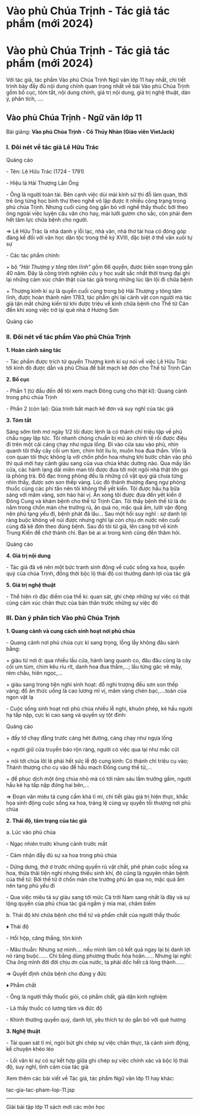 # Vào phủ Chúa Trịnh - Tác giả tác phẩm (mới 2024)

# Vào phủ Chúa Trịnh - Tác giả tác phẩm (mới 2024)

Với tác giả, tác phẩm Vào phủ Chúa Trịnh Ngữ văn lớp 11 hay nhất, chi tiết trình bày đầy đủ nội dung chính quan trọng nhất về bài Vào phủ Chúa Trịnh gồm bố cục, tóm tắt, nội dung chính, giá trị nội dung, giá trị nghệ thuật, dàn ý, phân tích, ....

## Vào phủ Chúa Trịnh - Ngữ văn lớp 11

Bài giảng: **Vào phủ Chúa Trịnh - Cô Thúy Nhàn (Giáo viên VietJack)**

### I. Đôi nét về tác giả Lê Hữu Trác 

Quảng cáo

\- Tên: Lê Hữu Trác (1724 - 1791) 

\- Hiệu là Hải Thượng Lãn Ông 

\- Ông là người toàn tài. Bên cạnh việc dùi mài kinh sử thi đỗ làm quan, thời trẻ ông từng học binh thư theo nghề võ lập được ít nhiều công trạng trong phủ chúa Trịnh. Nhưng cuối cùng ông gắn bó với nghề thầy thuốc bởi theo ông ngoài việc luyện câu văn cho hay, mài lưỡi gươm cho sắc, còn phải đem hết tâm lực chữa bệnh cho người. 

⇒ Lê Hữu Trác là nhà danh y lỗi lạc, nhà văn, nhà thơ tài hoa có đóng góp đáng kể đối với văn học dân tộc trong thế kỷ XVIII, đặc biệt ở thể văn xuôi tự sự 

\- Các tác phẩm chính: 

\+ bộ _"Hải Thượng y tông tâm lĩnh"_ gồm 66 quyển, được biên soạn trong gần 40 năm. Đây là công trình nghiên cứu y học xuất sắc nhất thời trung đại ghi lại những cảm xúc chân thật của tác giả trong những lúc lặn lội đi chữa bệnh 

\+ Thượng kinh kí sự là quyển cuối cùng trong bộ Hải Thượng y tông tâm lĩnh, được hoàn thành năm 1783, tác phẩm ghi lại cảnh vật con người mà tác giả tận mắt chứng kiến từ khi được triệu về kinh chữa bệnh cho Thế tử Cán đến khi xong việc trở lại quê nhà ở Hương Sơn 

Quảng cáo

### II. Đôi nét về tác phẩm Vào phủ Chúa Trịnh

**1\. Hoàn cảnh sáng tác**

\- Tác phẩm được trích từ quyển Thượng kinh kí sự nói về việc Lê Hữu Trác tới kinh đô được dẫn và phủ Chúa để bắt mạch kê đơn cho Thế tử Trịnh Cán 

**2\. Bố cục**

\- Phần 1 (từ đầu đến để tôi xem mạch Đông cung cho thật kĩ): Quang cảnh trong phủ chúa Trịnh 

\- Phần 2 (còn lại): Qúa trình bắt mạch kê đơn và suy nghĩ của tác giả 

**3\. Tóm tắt**

Sáng sớm tinh mơ ngày 1/2 tôi được lệnh là có thánh chỉ triệu tập về phủ chầu ngay lập tức. Tôi nhanh chóng chuẩn bị mũ áo chỉnh tề rồi được điệu đi trên một cái cáng chạy như ngựa lồng. Đi vào cửa sau vào phủ, nhìn quanh tôi thấy cây cối um tùm, chim hót líu lo, muôn hoa đua thắm. Vốn là con quan tôi thực không lạ với chốn phồn hoa nhưng khi bước chân vào phủ thì quả mới hay cảnh giàu sang của vua chúa khác dường nào. Qua mấy lần cửa, các hành lang dài miên man tôi được đưa tới một ngôi nhà thật lớn gọi là phòng trà. Đồ đạc trong phòng đều là những cổ vật quý giá chưa từng nhìn thấy, được sơn son thếp vàng. Lúc đó thánh thượng đang ngự phòng thuốc cùng các phi tần nên tôi không thể yết kiến. Tôi được hầu hạ bữa sáng với mâm vàng, sơn hào hải vị. Ăn xong tôi được đưa đến yết kiến ở Đông Cung và khám bệnh cho thế tử Trịnh Cán. Tôi thấy bệnh thế tử là do nằm trong chốn màn che trướng rủ, ăn quá no, mặc quá ấm, lười vận động nên phủ tạng yếu đi, bệnh phát đã lâu... Sau một hồi suy nghĩ : sợ danh lợi ràng buộc không về núi được nhưng nghĩ lại còn chịu ơn nước nên cuối cùng đã kê đơn theo đúng bệnh. Sau đó tôi từ giã, lên cáng trở về kinh Trung Kiền để chờ thánh chỉ. Bạn bè ai ai trong kinh cũng đến thăm hỏi. 

Quảng cáo

**4\. Giá trị nội dung**

\- Tác giả đã vẽ nên một bức tranh sinh động về cuộc sống xa hoa, quyền quý của chúa Trịnh, đồng thời bộc lộ thái độ coi thường danh lợi của tác giả 

**5\. Giá trị nghệ thuật**

\- Thể hiện rõ đặc điểm của thể kí: quan sát, ghi chép những sự việc có thật cùng cảm xúc chân thực của bản thân trước những sự việc đó 

### III. Dàn ý phân tích Vào phủ Chúa Trịnh

**1\. Quang cảnh và cung cách sinh hoạt nơi phủ chúa**

\- Quang cảnh nơi phủ chúa cực kì sang trọng, lỗng lẫy không đâu sánh bằng: 

\+ giàu từ nơi ở: qua nhiều lầu cửa, hành lang quanh co, đâu đâu cũng là cây cối um tùm, chim kêu ríu rít, danh hoa đua thắm,...; lầu từng gác vẽ mây, rèm châu, hiên ngọc,... 

\+ giàu sang trong tiện nghi sinh hoạt: đồ nghi trượng đều sơn son thếp vàng; đồ ăn thức uống là cao lương mĩ vị, mâm vàng chén bạc,....toàn của ngon vật lạ 

\- Cuộc sống sinh hoạt nơi phủ chúa nhiều lễ nghi, khuôn phép, kẻ hầu người hạ tấp nập, cực kì cao sang và quyền uy tột đỉnh: 

Quảng cáo

\+ đầy tớ chạy đằng trước cáng hét đường, cáng chạy như ngựa lồng 

\+ người giữ cửa truyền báo rộn ràng, người có việc qua lại như mắc cửi 

\+ nói tới chúa lời lẽ phải hết sức lễ độ cung kính: Có thánh chỉ triệu cụ vào; Thánh thượng cho cụ vào để hầu mạch Đông cung thế tử,... 

\+ để phục dịch một ông chúa nhỏ mà có tới năm sáu lầm trướng gấm, người hầu kẻ hạ tấp nập đứng hai bên,... 

⇒ Đoạn văn miêu tả cung cấm khá tỉ mỉ, chi tiết giàu giá trị hiện thực, khắc họa sinh động cuộc sống xa hoa, tráng lệ cùng uy quyền tối thượng nơi phủ chúa 

**2\. Thái độ, tâm trạng của tác giả**

a. Lúc vào phủ chúa 

\- Ngạc nhiên trước khung cảnh trước mắt 

\- Cảm nhận đầy đủ sự xa hoa trong phủ chúa 

\- Dửng dưng, thờ ơ trước những quyến rũ vật chất, phê phán cuộc sống xa hoa, thừa thãi tiện nghi nhưng thiếu sinh khí, đó cũng là nguyên nhân bệnh của thế tử: Bởi thế tử ở chốn màn che trướng phủ ăn qua no, mặc quá ấm nên tạng phủ yếu đi 

\- Qua việc miêu tả sự giàu sang tới mức Cả trời Nam sang nhất là đây và sự lộng quyền của phủ chúa tác giả ngầm ý mỉa mai, châm biếm 

b. Thái độ khi chữa bệnh cho thế tử và phẩm chất của người thầy thuốc 

♦ Thái độ 

\- Hồi hộp, căng thẳng, tôn kính 

\- Mâu thuẫn: Nhưng sợ mình.... nếu mình làm có kết quả ngay lại bị danh lợi nó ràng buộc...... Chi bằng dùng phương thuốc hòa hoãn...... Nhưng lại nghĩ: Cha ông mình đời đời chịu ơn của nước, ta phải dốc hết cả lòng thành...... 

⇒ Quyết định chữa bệnh cho đúng y đức 

♦ Phẩm chất 

\- Ông là người thầy thuốc giỏi, có phẩm chất, già dặn kinh nghiệm 

\- Là thầy thuốc có lương tâm và đức độ 

\- Khinh thường quyền quý, danh lợi, yêu thích tự do gắn bó với quê hương 

**3\. Nghệ thuật**

\- Tài quan sát tỉ mỉ, ngòi bút ghi chép sự việc chân thực, tả cảnh sinh động, kể chuyện khéo léo 

\- Lối văn kí sự có sự kết hợp giữa ghi chép sự việc chính xác và bộc lộ thái độ, suy nghĩ, tình cảm của tác giả 

Xem thêm các bài viết về Tác giả, tác phẩm Ngữ văn lớp 11 hay khác:

tac-gia-tac-pham-lop-11.jsp

* * *

Giải bài tập lớp 11 sách mới các môn học
